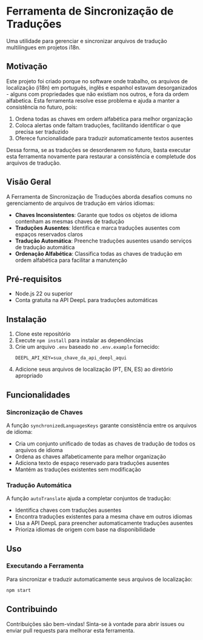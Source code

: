 # Ferramenta de Sincronização de Traduções

Uma utilidade para gerenciar e sincronizar arquivos de tradução multilíngues em projetos i18n.

## Motivação

Este projeto foi criado porque no software onde trabalho, os arquivos de localização (i18n) em português, inglês e espanhol estavam desorganizados - alguns com propriedades que não existiam nos outros, e fora da ordem alfabetica. Esta ferramenta resolve esse problema e ajuda a manter a consistência no futuro, pois:

1. Ordena todas as chaves em ordem alfabética para melhor organização
2. Coloca alertas onde faltam traduções, facilitando identificar o que precisa ser traduzido
3. Oferece funcionalidade para traduzir automaticamente textos ausentes

Dessa forma, se as traduções se desordenarem no futuro, basta executar esta ferramenta novamente para restaurar a consistência e completude dos arquivos de tradução.

## Visão Geral

A Ferramenta de Sincronização de Traduções aborda desafios comuns no gerenciamento de arquivos de tradução em vários idiomas:

- **Chaves Inconsistentes**: Garante que todos os objetos de idioma contenham as mesmas chaves de tradução
- **Traduções Ausentes**: Identifica e marca traduções ausentes com espaços reservados claros
- **Tradução Automática**: Preenche traduções ausentes usando serviços de tradução automática
- **Ordenação Alfabética**: Classifica todas as chaves de tradução em ordem alfabética para facilitar a manutenção

## Pré-requisitos

- Node.js 22 ou superior
- Conta gratuita na API DeepL para traduções automáticas

## Instalação

1. Clone este repositório
2. Execute `npm install` para instalar as dependências
3. Crie um arquivo `.env` baseado no `.env.example` fornecido:
   ```
   DEEPL_API_KEY=sua_chave_da_api_deepl_aqui
   ```
4. Adicione seus arquivos de localização (PT, EN, ES) ao diretório apropriado

## Funcionalidades

### Sincronização de Chaves

A função `synchronizedLanguagesKeys` garante consistência entre os arquivos de idioma:

- Cria um conjunto unificado de todas as chaves de tradução de todos os arquivos de idioma
- Ordena as chaves alfabeticamente para melhor organização
- Adiciona texto de espaço reservado para traduções ausentes
- Mantém as traduções existentes sem modificação

### Tradução Automática

A função `autoTranslate` ajuda a completar conjuntos de tradução:

- Identifica chaves com traduções ausentes
- Encontra traduções existentes para a mesma chave em outros idiomas
- Usa a API DeepL para preencher automaticamente traduções ausentes
- Prioriza idiomas de origem com base na disponibilidade

## Uso

### Executando a Ferramenta

Para sincronizar e traduzir automaticamente seus arquivos de localização:

```bash
npm start
```

## Contribuindo

Contribuições são bem-vindas! Sinta-se à vontade para abrir issues ou enviar pull requests para melhorar esta ferramenta.
